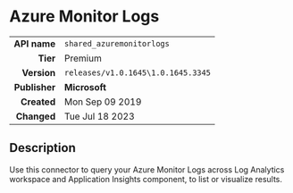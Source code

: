 # Azure Monitor Logs
| | |
|-:|-|
|**API name**|`shared_azuremonitorlogs`|
|**Tier**|Premium|
|**Version**|`releases/v1.0.1645\1.0.1645.3345`|
|**Publisher**|**Microsoft**|
|**Created**|Mon Sep 09 2019|
|**Changed**|Tue Jul 18 2023|

## Description
Use this connector to query your Azure Monitor Logs across Log Analytics workspace and Application Insights component, to list or visualize results.
